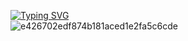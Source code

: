 [![Typing SVG](https://readme-typing-svg.herokuapp.com?font=Fira+Code&pause=1000&center=true&vCenter=false&width=435&lines=Oi%2C+eu+sou+o+Matheus+Menezes)](https://git.io/typing-svg)<br>
![e426702edf874b181aced1e2fa5c6cde](https://user-images.githubusercontent.com/123781137/215223218-fd11c719-6242-4903-9018-e917ffa87dd8.gif)
